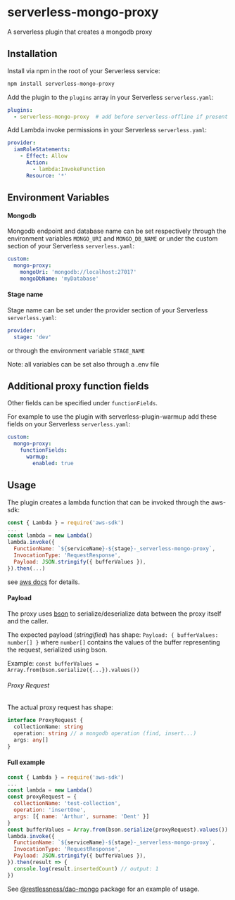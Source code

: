 # serverless-mongo-proxy

A serverless plugin that creates a mongodb proxy

## Installation

Install via npm in the root of your Serverless service:
```sh
npm install serverless-mongo-proxy
```

Add the plugin to the `plugins` array in your Serverless `serverless.yaml`:
```yaml
plugins:
  - serverless-mongo-proxy  # add before serverless-offline if present
```

Add Lambda invoke permissions in your Serverless `serverless.yaml`:
```yaml
provider:
  iamRoleStatements:
    - Effect: Allow
      Action:
        - lambda:InvokeFunction
      Resource: '*'
```

## Environment Variables

#### Mongodb
Mongodb endpoint and database name can be set respectively through the environment variables
`MONGO_URI` and `MONGO_DB_NAME` or under the custom section of your Serverless `serverless.yaml`:
```yaml
custom:
  mongo-proxy:
    mongoUri: 'mongodb://localhost:27017'
    mongoDbName: 'myDatabase'
```

#### Stage name
Stage name can be set under the provider section of your Serverless `serverless.yaml`:
```yaml
provider:
  stage: 'dev'
```
or through the environment variable `STAGE_NAME` 

Note: all variables can be set also through a .env file

## Additional proxy function fields
Other fields can be specified under `functionFields`.

For example to use the plugin with serverless-plugin-warmup add these fields on your
Serverless `serverless.yaml`:
```yaml
custom:
  mongo-proxy:
    functionFields:
      warmup:
        enabled: true
```

## Usage
The plugin creates a lambda function that can be invoked through the aws-sdk:
```js
const { Lambda } = require('aws-sdk')
...
const lambda = new Lambda()
lambda.invoke({
  FunctionName: `${serviceName}-${stage}-_serverless-mongo-proxy`,
  InvocationType: 'RequestResponse',
  Payload: JSON.stringify({ bufferValues }),
}).then(...)
```
see [aws docs](https://docs.aws.amazon.com/AWSJavaScriptSDK/latest/AWS/Lambda.html#invoke-property) for details.

#### Payload
The proxy uses [bson](https://www.npmjs.com/package/bson) to serialize/deserialize data between the proxy itself
and the caller.

The expected payload (_stringified_) has shape: `Payload: { bufferValues: number[] }` where `number[]`
contains the values of the buffer representing the request, serialized using bson.

Example: `const bufferValues = Array.from(bson.serialize({...}).values())` 

###### Proxy Request
The actual proxy request has shape:

```typescript
interface ProxyRequest {
  collectionName: string
  operation: string // a mongodb operation (find, insert...)
  args: any[]
}
```

#### Full example
```js
const { Lambda } = require('aws-sdk')
...
const lambda = new Lambda()
const proxyRequest = {
  collectionName: 'test-collection',
  operation: 'insertOne',
  args: [{ name: 'Arthur', surname: 'Dent' }]
}
const bufferValues = Array.from(bson.serialize(proxyRequest).values())
lambda.invoke({
  FunctionName: `${serviceName}-${stage}-_serverless-mongo-proxy`,
  InvocationType: 'RequestResponse',
  Payload: JSON.stringify({ bufferValues }),
}).then(result => {
  console.log(result.insertedCount) // output: 1
})
```

See [@restlessness/dao-mongo](https://www.npmjs.com/package/@restlessness/dao-mongo) package for an example of usage.
